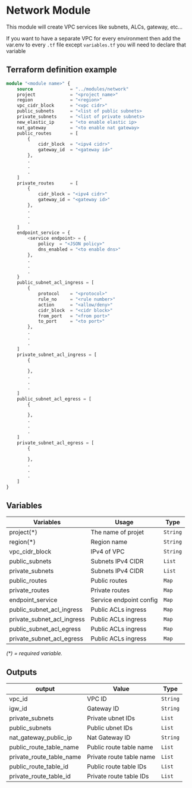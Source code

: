 # Network Module

This module will create VPC services like subnets, ALCs, gateway, etc...

If you want to have a separate VPC for every environment then add the var.env to every `.tf` file except `variables.tf` you will need to declare that variable

## Terraform definition example

```terraform
module "<module name>" {
    source              = "../modules/network"
    project             = "<project name>"
    region              = "<region>"
    vpc_cidr_block      = "<vpc cidr>"
    public_subnets      = "<list of public subnets>
    private_subnets     = "<list of private subnets>
    new_elastic_ip      = "<to enable elastic ip>
    nat_gateway         = "<to enable nat gateway>
    public_routes       = [
        {
            cidr_block  = "<ipv4 cidr>"
            gateway_id  = "<gateway id>"
        },
        .
        .
        .
    ]
    private_routes      = [
        {
            cidr_block = "<ipv4 cidr>"
            gateway_id = "<gateway id>"
        },
        .
        .
        .
    ]
    endpoint_service = {
        <service endpoint> = {
            policy  = "<JSON policy>"
            dns_enabled = "<to enable dns>"
        },
        .
        .
        .
    }
    public_subnet_acl_ingress = [
        {
            protocol    = "<protocol>"
            rule_no     = "<rule number>"
            action      = "<allow/deny>"
            cidr_block  = "<cidr block>"
            from_port   = "<from port>"
            to_port     = "<to port>"
        },
        .
        .
        .
    ]
    private_subnet_acl_ingress = [
        {
            
        },
        .
        .
        .
    ]
    public_subnet_acl_egress = [
        {

        },
        .
        .
        .
    ]
    private_subnet_acl_egress = [
        {
            
        },
        .
        .
        .
    ]
}
```

## Variables 

| Variables                 | Usage                         |Type           |
|---------------------------|-------------------------------|---------------|
|project(*)                 |The name of projet             |`String`       |
|region(*)                  |Region name                    |`String`       |
|vpc_cidr_block             |IPv4 of VPC                    |`String`       |
|public_subnets             |Subnets IPv4 CIDR              |`List`         |
|private_subnets            |Subnets IPv4 CIDR              |`List`         |
|public_routes              |Public routes                  |`Map`          |
|private_routes             |Private routes                 |`Map`          |
|endpoint_service           |Service endpoint config        |`Map`          |
|public_subnet_acl_ingress  |Public ACLs ingress            |`Map`          |
|private_subnet_acl_ingress |Public ACLs ingress            |`Map`          |
|public_subnet_acl_egress   |Public ACLs ingress            |`Map`          |
|private_subnet_acl_egress  |Public ACLs ingress            |`Map`          |


_(*) = required variable._

## Outputs

| output                    | Value                             |Type               |
|---------------------------|-----------------------------------|-------------------|
|vpc_id                     |VPC ID                             |`String`           |
|igw_id                     |Gateway ID                         |`String`           |
|private_subnets            |Private ubnet IDs                  |`List`             |
|public_subnets             |Public ubnet IDs                   |`List`             |
|nat_gateway_public_ip      |Nat Gateway ID                     |`String`           |
|public_route_table_name    |Public route table name            |`List`             |
|private_route_table_name   |Private route table name           |`List`             |
|public_route_table_id      |Public route table IDs             |`List`             |
|private_route_table_id     |Private route table IDs            |`List`             |
